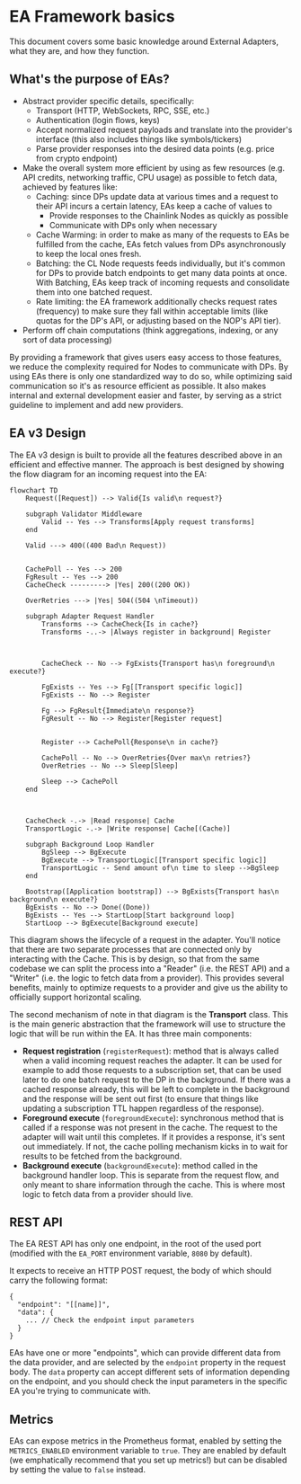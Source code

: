 # EA Framework basics

This document covers some basic knowledge around External Adapters, what they are, and how they function.

## What's the purpose of EAs?

- Abstract provider specific details, specifically:
  - Transport (HTTP, WebSockets, RPC, SSE, etc.)
  - Authentication (login flows, keys)
  - Accept normalized request payloads and translate into the provider's interface (this also includes things like symbols/tickers)
  - Parse provider responses into the desired data points (e.g. price from crypto endpoint)
- Make the overall system more efficient by using as few resources (e.g. API credits, networking traffic, CPU usage) as possible to fetch data, achieved by features like:
  - Caching: since DPs update data at various times and a request to their API incurs a certain latency, EAs keep a cache of values to
    - Provide responses to the Chainlink Nodes as quickly as possible
    - Communicate with DPs only when necessary
  - Cache Warming: in order to make as many of the requests to EAs be fulfilled from the cache, EAs fetch values from DPs asynchronously to keep the local ones fresh.
  - Batching: the CL Node requests feeds individually, but it's common for DPs to provide batch endpoints to get many data points at once. With Batching, EAs keep track of incoming requests and consolidate them into one batched request.
  - Rate limiting: the EA framework additionally checks request rates (frequency) to make sure they fall within acceptable limits (like quotas for the DP's API, or adjusting based on the NOP's API tier).
- Perform off chain computations (think aggregations, indexing, or any sort of data processing)

By providing a framework that gives users easy access to those features, we reduce the complexity required for Nodes to communicate with DPs. By using EAs there is only one standardized way to do so, while optimizing said communication so it's as resource efficient as possible. It also makes internal and external development easier and faster, by serving as a strict guideline to implement and add new providers.

## EA v3 Design

The EA v3 design is built to provide all the features described above in an efficient and effective manner. The approach is best designed by showing the flow diagram for an incoming request into the EA:

```mermaid
flowchart TD
    Request([Request]) --> Valid{Is valid\n request?}

    subgraph Validator Middleware
        Valid -- Yes --> Transforms[Apply request transforms]
    end

    Valid ---> 400((400 Bad\n Request))


    CachePoll -- Yes --> 200
    FgResult -- Yes --> 200
    CacheCheck ---------> |Yes| 200((200 OK))

    OverRetries ---> |Yes| 504((504 \nTimeout))

    subgraph Adapter Request Handler
        Transforms --> CacheCheck{Is in cache?}
        Transforms -..-> |Always register in background| Register



        CacheCheck -- No --> FgExists{Transport has\n foreground\n execute?}

        FgExists -- Yes --> Fg[[Transport specific logic]]
        FgExists -- No --> Register

        Fg --> FgResult{Immediate\n response?}
        FgResult -- No --> Register[Register request]


        Register --> CachePoll{Response\n in cache?}

        CachePoll -- No --> OverRetries{Over max\n retries?}
        OverRetries -- No --> Sleep[Sleep]

        Sleep --> CachePoll
    end



    CacheCheck -.-> |Read response| Cache
    TransportLogic -.-> |Write response| Cache[(Cache)]

    subgraph Background Loop Handler
        BgSleep --> BgExecute
        BgExecute --> TransportLogic[[Transport specific logic]]
        TransportLogic -- Send amount of\n time to sleep -->BgSleep
    end

    Bootstrap([Application bootstrap]) --> BgExists{Transport has\n background\n execute?}
    BgExists -- No --> Done((Done))
    BgExists -- Yes --> StartLoop[Start background loop]
    StartLoop --> BgExecute[Background execute]

```

This diagram shows the lifecycle of a request in the adapter. You'll notice that there are two separate processes that are connected only by interacting with the Cache. This is by design, so that from the same codebase we can split the process into a "Reader" (i.e. the REST API) and a "Writer" (i.e. the logic to fetch data from a provider). This provides several benefits, mainly to optimize requests to a provider and give us the ability to officially support horizontal scaling.

The second mechanism of note in that diagram is the **Transport** class. This is the main generic abstraction that the framework will use to structure the logic that will be run within the EA. It has three main components:

- **Request registration** (`registerRequest`): method that is always called when a valid incoming request reaches the adapter. It can be used for example to add those requests to a subscription set, that can be used later to do one batch request to the DP in the background. If there was a cached response already, this will be left to complete in the background and the response will be sent out first (to ensure that things like updating a subscription TTL happen regardless of the response).
- **Foreground execute** (`foregroundExecute`): synchronous method that is called if a response was not present in the cache. The request to the adapter will wait until this completes. If it provides a response, it's sent out immediately. If not, the cache polling mechanism kicks in to wait for results to be fetched from the background.
- **Background execute** (`backgroundExecute`): method called in the background handler loop. This is separate from the request flow, and only meant to share information through the cache. This is where most logic to fetch data from a provider should live.

## REST API

The EA REST API has only one endpoint, in the root of the used port (modified with the `EA_PORT` environment variable, `8080` by default).

It expects to receive an HTTP POST request, the body of which should carry the following format:

```jsonc
{
  "endpoint": "[[name]]",
  "data": {
    ... // Check the endpoint input parameters
  }
}
```

EAs have one or more "endpoints", which can provide different data from the data provider, and are selected by the `endpoint` property in the request body. The `data` property can accept different sets of information depending on the endpoint, and you should check the input parameters in the specific EA you're trying to communicate with.

## Metrics

EAs can expose metrics in the Prometheus format, enabled by setting the `METRICS_ENABLED` environment variable to `true`. They are enabled by default (we emphatically recommend that you set up metrics!) but can be disabled by setting the value to `false` instead.
